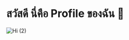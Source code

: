 # สวัสดี นี่คือ Profile ของฉัน 👋

![Hi (2)](https://user-images.githubusercontent.com/108715399/180945994-796b9ca2-9095-4058-852f-8bc576a3d760.gif)
